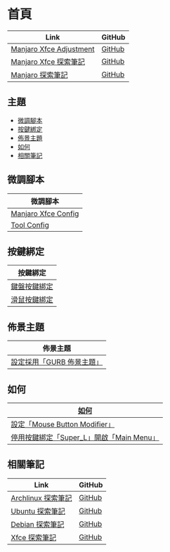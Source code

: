 

# 首頁

| Link | GitHub |
| ---- | ------ |
| [Manjaro Xfce Adjustment](https://samwhelp.github.io/manjaro-xfce-adjustment/) | [GitHub](https://github.com/samwhelp/manjaro-xfce-adjustment) |
| [Manjaro Xfce 探索筆記](https://samwhelp.github.io/note-about-manjaro-xfce/) | [GitHub](https://github.com/samwhelp/note-about-manjaro-xfce) |
| [Manjaro 探索筆記](https://samwhelp.github.io/note-about-manjaro/) | [GitHub](https://github.com/samwhelp/note-about-manjaro) |




## 主題

* [微調腳本](#微調腳本)
* [按鍵綁定](#按鍵綁定)
* [佈景主題](#佈景主題)
* [如何](#如何)
* [相關筆記](#相關筆記)




## 微調腳本

| 微調腳本 |
| -------- |
| [Manjaro Xfce Config](https://github.com/samwhelp/manjaro-xfce-adjustment/tree/main/prototype/main/xfce-config/full/Main) |
| [Tool Config](https://github.com/samwhelp/manjaro-adjustment/tree/main/prototype/main/tool-config/part) |




## 按鍵綁定

| 按鍵綁定 |
| --- |
| [鍵盤按鍵綁定](https://samwhelp.github.io/note-about-manjaro-xfce/read/config/keybind.html) |
| [滑鼠按鍵綁定](https://samwhelp.github.io/note-about-manjaro-xfce/read/config/mousebind.html) |




## 佈景主題

| 佈景主題 |
| -------- |
| [設定採用「GURB 佈景主題」](https://samwhelp.github.io/note-about-manjaro-xfce/read/subject/grub.html) |




## 如何

| [如何](https://samwhelp.github.io/note-about-manjaro-xfce/read/howto.html) |
| ------- |
| [設定「Mouse Button Modifier」](https://samwhelp.github.io/note-about-manjaro-xfce/read/howto/config-mouse-button-modifier.html) |
| [停用按鍵綁定「Super_L」開啟「Main Menu」](https://samwhelp.github.io/note-about-manjaro-xfce/read/howto/disable-keybind-open-main-menu.html) |




## 相關筆記

| Link | GitHub |
| ---- | ------ |
| [Archlinux 探索筆記](https://samwhelp.github.io/note-about-archlinux/) | [GitHub](https://github.com/samwhelp/note-about-archlinux) |
| [Ubuntu 探索筆記](https://samwhelp.github.io/note-about-ubuntu/) | [GitHub](https://github.com/samwhelp/note-about-ubuntu) |
| [Debian 探索筆記](https://samwhelp.github.io/note-about-debian/) | [GitHub](https://github.com/samwhelp/note-about-debian) |
| [Xfce 探索筆記](https://samwhelp.github.io/note-about-xfce/) | [GitHub](https://github.com/samwhelp/note-about-xfce) |
